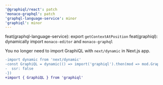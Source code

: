 ```yaml
---
'@graphiql/react': patch
'monaco-graphql': patch
'graphql-language-service': minor
'graphiql': minor
---
```


feat(graphql-language-service): export `getContextAtPosition`
feat(graphiql): dynamically import `monaco-editor` and `monaco-graphql`

You no longer need to import GraphiQL with `next/dynamic` in Next.js app.

```diff
-import dynamic from 'next/dynamic'
-const GraphiQL = dynamic(() => import('graphiql').then(mod => mod.GraphiQL), {
-  ssr: false
-})
+import { GraphiQL } from 'graphiql'
```
